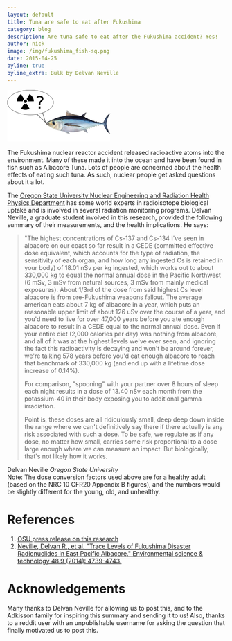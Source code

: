 ```yaml
---
layout: default
title: Tuna are safe to eat after Fukushima
category: blog
description: Are tuna safe to eat after the Fukushima accident? Yes!
author: nick
image: /img/fukushima_fish-sq.png
date: 2015-04-25
byline: true
byline_extra: Bulk by Delvan Neville
---
```

<div class="col-lg-8">


<img class="float-end rounded" src="/img/fukushima_fish.png" alt="Are
fish radioactive?"/>        

<p>The Fukushima nuclear reactor accident released radioactive atoms
into the environment. Many of these made it into the ocean and have been
found in fish such as Albacore Tuna. Lots of people are concerned about
the health effects of eating such tuna. As such, nuclear people get
asked questions about it a lot.  </p> <p>The <a
href="http://ne.oregonstate.edu/">Oregon State University Nuclear
Engineering and Radiation Health Physics Department</a> has some world
experts in radioisotope biological uptake and is involved in several
radiation monitoring programs. Delvan Neville, a graduate student
involved in this research, provided the following summary of their
measurements, and the health implications. He says:</p>

<blockquote class="blockquote">


<p>"The highest concentrations of Cs-137 and Cs-134 I've seen in albacore
on our coast so far result in a CEDE (committed effective dose
equivalent, which accounts for the type of radiation, the sensitivity of
each organ, and how long any ingested Cs is retained in your body) of
18.01 nSv per kg ingested, which works out to about 330,000 kg to equal
the normal annual dose in the Pacific Northwest (6 mSv, 3 mSv from
natural sources, 3 mSv from mainly medical exposures).  About 1/3rd of
the dose from said highest Cs level albacore is from pre-Fukushima
weapons fallout.  The average american eats about 7 kg of albacore in a
year, which puts an reasonable upper limit of about 126 uSv over the
course of a year, and you'd need to live for over 47,000 years before
you ate enough albacore to result in a CEDE equal to the normal annual
dose.  Even if your entire diet (2,000 calories per day) was nothing
from albacore, and all of it was at the highest levels we've ever seen,
and ignoring the fact this radioactivity is decaying and won't be around
forever, we're talking 578 years before you'd eat enough albacore to
reach that benchmark of 330,000 kg (and end up with a lifetime dose
increase of 0.14%).</p>

<p>For comparison, "spooning" with your partner over 8 hours of sleep
each night results in a dose of 13.40 nSv each month from the
potassium-40 in their body exposing you to additional gamma
irradiation.</p>

<p>Point is, these doses are all ridiculously small, deep deep down
inside the range where we can't definitively say there if there actually
is any risk associated with such a dose.  To be safe, we regulate as if
any dose, no matter how small, carries some risk proportional to a dose
large enough where we can measure an impact.  But biologically, that's
not likely how it works.</p>


</blockquote>
<div class="blockquote-footer">
Delvan Neville <cite title="Oregon State University">Oregon
State University</cite>
</div>

<div class="alert alert-info" role="alert">Note: The dose conversion
factors used above are for a healthy adult (based on the NRC 10 CFR20
Appendix B figures), and the numbers would be slightly different for the
young, old, and unhealthy. </div>


<h1 >References</h1> <ol> <li><a
href="http://oregonstate.edu/ua/ncs/archives/2014/apr/study-finds-only-trace-levels-radiation-fukushima-albacore">OSU
press release on this research</a></li> <li><a
href="http://ir.library.oregonstate.edu/xmlui/bitstream/handle/1957/49020/NevilleDelvanNuclearEngRadiationHealthPhysicsTraceLevelsFukushima.pdf?sequence=1">Neville,
Delvan R., et al. &quot;Trace Levels of Fukushima Disaster Radionuclides
in East Pacific Albacore.&quot; Environmental science &amp; technology
48.9 (2014): 4739-4743.</a> </li> </ol>

<h1>Acknowledgements</h1> <p>Many thanks to Delvan Neville for allowing
us to post this, and to the Adkisson family for inspiring this summary
and sending it to us! Also, thanks to a reddit user with an
unpublishable username for asking the question that finally motivated us
to post this.</p>


</div>
